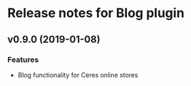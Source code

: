 # Release notes for Blog plugin

## v0.9.0 (2019-01-08)

### Features

- Blog functionality for Ceres online stores
